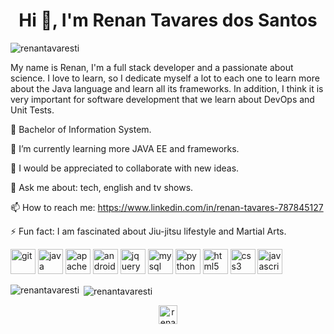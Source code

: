 <h1 align="center">Hi 👋, I'm Renan Tavares dos Santos</h1>

<p align="left"> <img src="https://komarev.com/ghpvc/?username=renantavaresti" alt="renantavaresti" /> </p>

My name is Renan, I'm a full stack developer and a passionate about science. I love to learn, so I dedicate myself a lot to each one to learn more about the Java language and learn all its frameworks. In addition, I think it is very important for software development that we learn about DevOps and Unit Tests.

🔭 Bachelor of Information System.

🌱 I’m currently learning more JAVA EE and frameworks.

👯 I would be appreciated to collaborate with new ideas.

💬 Ask me about: tech, english and tv shows.

📫 How to reach me: https://www.linkedin.com/in/renan-tavares-787845127

⚡ Fun fact: I am fascinated about Jiu-jitsu lifestyle and Martial Arts.

<p align="left">
	<img src="https://devicons.github.io/devicon/devicon.git/icons/github/github-original.svg" alt="git" width="40" height="40"/> 	
	<img src="https://devicons.github.io/devicon/devicon.git/icons/java/java-original-wordmark.svg" alt="java" width="40" height="40"/> 
	<img src="https://devicons.github.io/devicon/devicon.git/icons/apache/apache-line-wordmark.svg" alt="apache" width="40" height="40"/>
	<img src="https://devicons.github.io/devicon/devicon.git/icons/android/android-original.svg" alt="android" width="40" height="40"/> 
	<img src="https://devicons.github.io/devicon/devicon.git/icons/jquery/jquery-original-wordmark.svg" alt="jquery" width="40" height="40"/>
 	<img src="https://devicons.github.io/devicon/devicon.git/icons/mysql/mysql-original-wordmark.svg" alt="mysql" width="40" height="40"/> 
	<img src="https://devicons.github.io/devicon/devicon.git/icons/python/python-original.svg" alt="python" width="40" height="40"/> 
	<img src="https://devicons.github.io/devicon/devicon.git/icons/html5/html5-original.svg" alt="html5" width="40" height="40"/>
	<img src="https://devicons.github.io/devicon/devicon.git/icons/css3/css3-original.svg" alt="css3" width="40" height="40"/> 
	<img src="https://devicons.github.io/devicon/devicon.git/icons/javascript/javascript-original.svg" alt="javascript" width="40" height="40"/>
</p>

<p>
	<img align="left" src="https://github-readme-stats.vercel.app/api/top-langs/?username=renantavaresti&layout=compact&hide=html" alt="renantavaresti" />
</p>

<p>&nbsp;<img align="center" src="https://github-readme-stats.vercel.app/api?username=renantavaresti&show_icons=true" alt="renantavaresti" />
</p>

<p align="center">
<a href="https://www.linkedin.com/in/renan-tavares-787845127" target="blank"><img align="center" src="https://cdn.jsdelivr.net/npm/simple-icons@3.0.1/icons/linkedin.svg" alt="renan-tavares-787845127" height="30" width="30" /></a>
</p>
